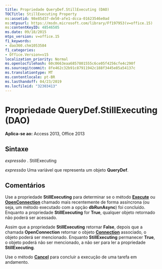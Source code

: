 ```yaml
---
title: Propriedade QueryDef.StillExecuting (DAO)
TOCTitle: StillExecuting Property
ms:assetid: 98e85d37-de50-afe1-dcca-01623546e0ad
ms:mtpsurl: https://msdn.microsoft.com/library/Ff197953(v=office.15)
ms:contentKeyID: 48546505
ms.date: 09/18/2015
mtps_version: v=office.15
f1_keywords:
- dao360.chm1053584
f1_categories:
- Office.Version=v15
localization_priority: Normal
ms.openlocfilehash: 60c0663eaa6857801555c6ce05f4256cfe4c290f
ms.sourcegitcommit: 8fe462c32b91c87911942c188f3445e85a54137c
ms.translationtype: MT
ms.contentlocale: pt-BR
ms.lasthandoff: 04/23/2019
ms.locfileid: "32303413"
---
```

# <a name="querydefstillexecuting-property-dao"></a>Propriedade QueryDef.StillExecuting (DAO)


**Aplica-se ao:** Access 2013, Office 2013

## <a name="syntax"></a>Sintaxe

*expressão* . StillExecuting

*expressão* Uma variável que representa um objeto **QueryDef**.

## <a name="remarks"></a>Comentários

Use a propriedade **StillExecuting** para determinar se o método **[Execute](querydef-execute-method-dao.md)** ou **[OpenConnection](dbengine-openconnection-method-dao.md)** chamado mais recentemente de forma assíncrona (ou seja, um método executado com a opção **dbRunAsync**) foi concluído. Enquanto a propriedade **StillExecuting** for **True**, qualquer objeto retornado não poderá ser acessado.

Assim que a propriedade **StillExecuting** retornar **False**, depois que a chamada **OpenConnection** retornar o objeto **[Connection](connection-object-dao.md)** associado, o objeto poderá ser mencionado. Enquanto **StillExecuting** permanecer **True**, o objeto poderá não ser mencionado, a não ser para ler a propriedade **StillExecuting**.

Use o método **[Cancel](connection-cancel-method-dao.md)** para concluir a execução de uma tarefa em andamento.

